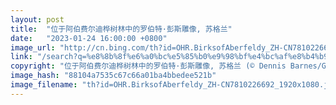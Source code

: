 ```yaml
---
layout: post
title:  "位于阿伯费尔迪桦树林中的罗伯特·彭斯雕像, 苏格兰"
date:   "2023-01-24 16:00:00 +0800"
image_url: "http://cn.bing.com/th?id=OHR.BirksofAberfeldy_ZH-CN7810226692_1920x1080.jpg&rf=LaDigue_1920x1080.jpg&pid=hp"
link: "/search?q=%e8%8b%8f%e6%a0%bc%e5%85%b0%e9%98%bf%e4%bc%af%e8%b4%b9%e5%b0%94%e8%bf%aa&form=hpcapt&mkt=zh-cn"
copyright: "位于阿伯费尔迪桦树林中的罗伯特·彭斯雕像, 苏格兰 (© Dennis Barnes/Getty Images)"
image_hash: "88104a7535c67c66a01ba4bbedee521b"
image_filename: "th?id=OHR.BirksofAberfeldy_ZH-CN7810226692_1920x1080.jpg&rf=LaDigue_1920x1080.jpg&pid=hp"
---
```

